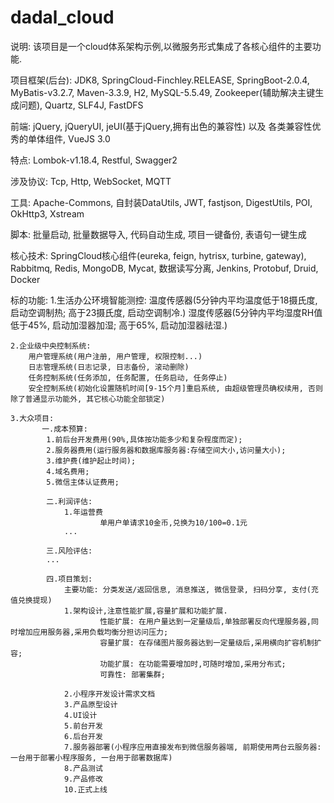 # dadal_cloud
说明:
	该项目是一个cloud体系架构示例,以微服务形式集成了各核心组件的主要功能.
	
项目框架(后台):
	JDK8, SpringCloud-Finchley.RELEASE, SpringBoot-2.0.4, MyBatis-v3.2.7, Maven-3.3.9, H2, MySQL-5.5.49, Zookeeper(辅助解决主键生成问题), Quartz, SLF4J, FastDFS
	
前端:	
	jQuery, jQueryUI, jeUI(基于jQuery,拥有出色的兼容性) 以及 各类兼容性优秀的单体组件, VueJS 3.0
	
特点:
	Lombok-v1.18.4, Restful, Swagger2
	
涉及协议:
	Tcp, Http, WebSocket, MQTT
	
工具:
	Apache-Commons, 自封装DataUtils, JWT, fastjson, DigestUtils, POI, OkHttp3, Xstream
	
脚本:
	批量启动, 批量数据导入, 代码自动生成, 项目一键备份, 表语句一键生成
	
核心技术:
	SpringCloud核心组件(eureka, feign, hytrisx, turbine, gateway), Rabbitmq, Redis, MongoDB, Mycat, 数据读写分离, Jenkins, Protobuf, Druid, Docker

标的功能:
	1.生活办公环境智能测控:
		温度传感器(5分钟内平均温度低于18摄氏度, 启动空调制热; 高于23摄氏度, 启动空调制冷.)
		湿度传感器(5分钟内平均湿度RH值低于45%, 启动加湿器加湿; 高于65%, 启动加湿器祛湿.)

	2.企业级中央控制系统:
		用户管理系统(用户注册, 用户管理, 权限控制...)
		日志管理系统(日志记录, 日志备份, 滚动删除)
		任务控制系统(任务添加, 任务配置, 任务启动, 任务停止)
		安全控制系统(初始化设置随机时间[9-15个月]重启系统, 由超级管理员确权续用, 否则除了普通显示功能外, 其它核心功能全部锁定)

	3.大众项目:
		   一.成本预算:
	        1.前后台开发费用(90%,具体按功能多少和复杂程度而定);
	        2.服务器费用(运行服务器和数据库服务器:存储空间大小,访问量大小);
	        3.维护费(维护起止时间);
	        4.域名费用;
	        5.微信主体认证费用;

		    二.利润评估:
		        1.年运营费
		        		单用户单请求10金币,兑换为10/100=0.1元
				...
				
		    三.风险评估:
		  	...

		    四.项目策划:
		        主要功能: 分类发送/返回信息, 消息推送, 微信登录, 扫码分享, 支付(充值兑换提现)	
		        1.架构设计,注意性能扩展,容量扩展和功能扩展.
		            	性能扩展: 在用户量达到一定量级后,单独部署反向代理服务器,同时增加应用服务器,采用负载均衡分担访问压力;
		            	容量扩展: 在存储图片服务器达到一定量级后,采用横向扩容机制扩容;
		            	功能扩展: 在功能需要增加时,可随时增加,采用分布式;
		            	可靠性: 部署集群;
		
		        2.小程序开发设计需求文档
		        3.产品原型设计
		        4.UI设计
		        5.前台开发
		        6.后台开发
		        7.服务器部署(小程序应用直接发布到微信服务器端, 前期使用两台云服务器:一台用于部署小程序服务, 一台用于部署数据库)
		        8.产品测试
		        9.产品修改
		        10.正式上线	